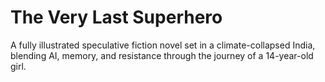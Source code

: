 # The Very Last Superhero
A fully illustrated speculative fiction novel set in a climate-collapsed India, blending AI, memory, and resistance through the journey of a 14-year-old girl.
